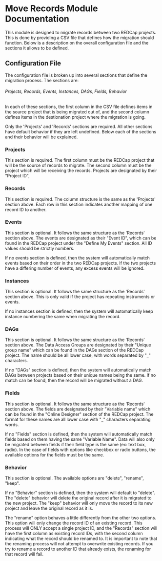 # Move Records Module Documentation
This module is designed to migrate records between two REDCap projects. This is done by providing a CSV file that defines how the migration should function. Below is a description on the overall configuration file and the sections it allows to be defined.

## Configuration File
The configuration file is broken up into several sections that define the migration process. The sections are:
###### Projects, Records, Events, Instances, DAGs, Fields, Behavior
In each of these sections, the first column in the CSV file defines items in the source project that is being migrated out of, and the second column defines items in the destionation project where the migration is going.

Only the 'Projects' and 'Records' sections are required. All other sections have default behavior if they are left undefined. Below each of the sections and their behavior will be explained.

### Projects
This section is required. The first column must be the REDCap project that will be the source of records to migrate. The second column must be the project which will be receiving the records. Projects are designated by their "Project ID", 

### Records
This section is required. The column structure is the same as the 'Projects' section above. Each row in this section indicates another mapping of one record ID to another.

### Events
This section is optional. It follows the same structure as the 'Records' section above. The events are designated as their "Event ID", which can be found in the REDCap project under the "Define My Events" section. All ID values should be strictly numbers.

If no events section is defined, then the system will automatically match events based on their order in the two REDCap projects. If the two projects have a differing number of events, any excess events will be ignored.

### Instances
This section is optional. It follows the same structure as the 'Records' section above. This is only valid if the project has repeating instruments or events.

If no instances section is defined, then the system will automatically keep instance numbering the same when migrating the record.

### DAGs
This section is optional. It follows the same structure as the 'Records' section above. The Data Access Groups are designated by their "Unique group name" which can be found in the DAGs section of the REDCap project. The name should be all lower case, with words separated by "_" characters.

If no "DAGs" section is defined, then the system will automatically match DAGs between projects based on their unique names being the same. If no match can be found, then the record will be migrated without a DAG.

### Fields
This section is optional. It follows the same structure as the 'Records' section above. The fields are designated by their "Variable name" which can be found in the "Online Designer" section of the REDCap project. The format for these names are all lower case with "_" characters separating words.

If no "Fields" section is defined, then the system will automatically match fields based on them having the same "Variable Name". Data will also only be migrated between fields if their field type is the same (ex: text box, radio). In the case of fields with options like checkbox or radio buttons, the available options for the fields must be the same.

### Behavior
This section is optional. The available options are "delete", "rename", "keep".

If no "Behavior" section is defined, then the system will default to "delete". The "delete" behavior will delete the original record after it is migrated to the new project. The "keep" behavior will only move the record to its new project and leave the original record as it is.

The "rename" option behaves a little differently from the other two options. This option will only change the record ID of an existing record. This process will ONLY accept a single project ID, and the "Records" section will have the first column as existing record IDs, with the second column indicating what the record should be renamed to. It is important to note that the renaming process will not attempt to overwrite existing records. If you try to rename a record to another ID that already exists, the renaming for that record will fail.
